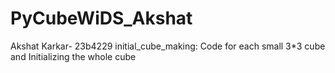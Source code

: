 # PyCubeWiDS_Akshat
Akshat Karkar- 23b4229
initial_cube_making: Code for each small 3*3 cube and Initializing the whole cube
